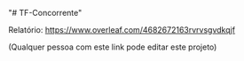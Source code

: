 "# TF-Concorrente" 

Relatório: https://www.overleaf.com/4682672163rvrvsgvdkqjf 

(Qualquer pessoa com este link pode editar este projeto)
